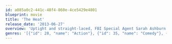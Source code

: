 ```yaml
---
id: a085a0c2-441c-48f4-860e-4ce5429e4801
blueprint: movie
title: 'The Heat'
release_date: '2013-06-27'
overview: 'Uptight and straight-laced, FBI Special Agent Sarah Ashburn is a methodical investigator with a reputation for excellence--and hyper-arrogance. Shannon Mullins, one of Boston P.D.''s "finest," is foul-mouthed and has a very short fuse, and uses her gut instinct and street smarts to catch the most elusive criminals. Neither has ever had a partner, or a friend for that matter. When these two wildly incompatible law officers join forces to bring down a ruthless drug lord, they become the last thing anyone expected: Buddies.'
genres: '[{"id": 28, "name": "Action"}, {"id": 35, "name": "Comedy"}, {"id": 80, "name": "Crime"}]'
---
```

